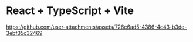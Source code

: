 # React + TypeScript + Vite



https://github.com/user-attachments/assets/726c6ad5-4386-4c43-b3de-3ebf35c32469


